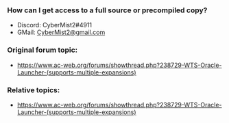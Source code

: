 ### How can I get access to a full source or precompiled copy?
 - Discord: CyberMist2#4911
 - GMail: CyberMist2@gmail.com

### Original forum topic:
 - https://www.ac-web.org/forums/showthread.php?238729-WTS-Oracle-Launcher-(supports-multiple-expansions)
 
### Relative topics:
 - https://www.ac-web.org/forums/showthread.php?238729-WTS-Oracle-Launcher-(supports-multiple-expansions)
